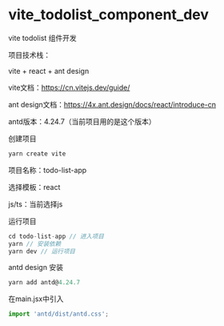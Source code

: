# vite_todolist_component_dev
vite todolist 组件开发

项目技术栈：

vite + react +  ant design 

vite文档：https://cn.vitejs.dev/guide/

ant design文档：https://4x.ant.design/docs/react/introduce-cn

antd版本：4.24.7（当前项目用的是这个版本）

创建项目

```js
yarn create vite
```

项目名称：todo-list-app

选择模板：react

js/ts：当前选择js



运行项目

```js
cd todo-list-app // 进入项目
yarn // 安装依赖
yarn dev // 运行项目
```



antd design  安装 

```js
yarn add antd@4.24.7
```

在main.jsx中引入

```js
import 'antd/dist/antd.css'; 
```



